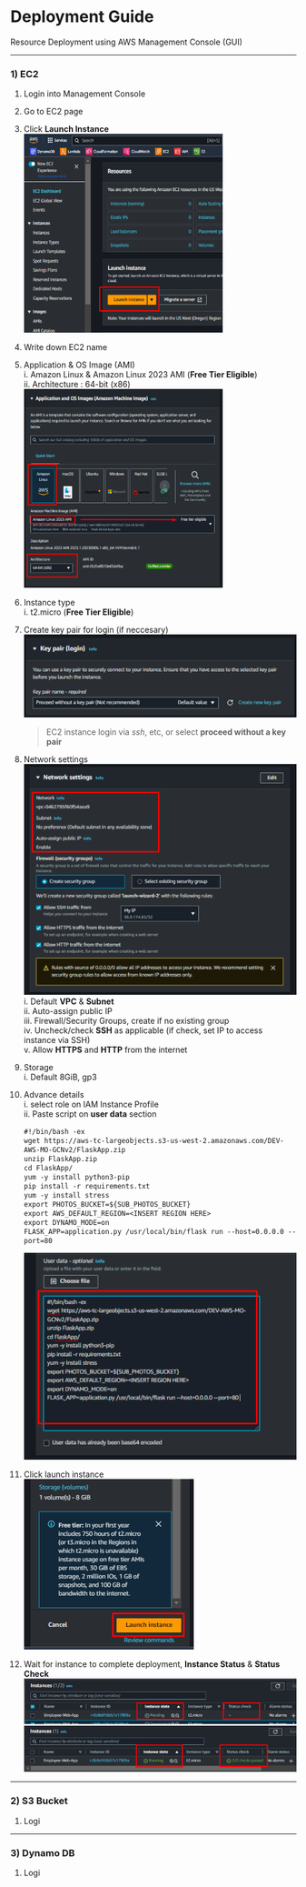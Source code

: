 # Deployment Guide
Resource Deployment using AWS Management Console (GUI)

_________________

### 1) EC2
1. Login into Management Console
2. Go to EC2 page 
3. Click **Launch Instance**  
    <img src="Pictures/1. Launch Instance.png" width="350" height="350" alt="Launch Instance">

4. Write down EC2 name
5. Application & OS Image (AMI)  
   i. Amazon Linux & Amazon Linux 2023 AMI (**Free Tier Eligible**)  
   ii. Architecture : 64-bit (x86)  
   <img src="Pictures/2. AMI.png" width="350" height="350" alt="AMI">

6. Instance type
   <br>i. t2.micro (**Free Tier Eligible**)  
7. Create key pair for login (if neccesary) <br>
    ![Key Pair](<Pictures/3. Key Pair.png>)
    > EC2 instance login via *ssh*, etc, or select **proceed without a key pair**

8. Network settings <br>
   ![Network settings](<Pictures/4. Network settings.png>) <br>
   i. Default **VPC** & **Subnet** <br>
   ii. Auto-assign public IP <br>
   iii. Firewall/Security Groups, create if no existing group <br>
   iv. Uncheck/check **SSH** as applicable (if check, set IP to access instance via SSH) <br>
   v. Allow **HTTPS** and **HTTP** from the internet <br>
9. Storage <br>
   i. Default 8GiB, gp3
10. Advance details <br>
    i. select role on IAM Instance Profile <br>
    ii. Paste script on **user data** section <br>
    ```
    #!/bin/bash -ex    
    wget https://aws-tc-largeobjects.s3-us-west-2.amazonaws.com/DEV-AWS-MO-GCNv2/FlaskApp.zip    
    unzip FlaskApp.zip    
    cd FlaskApp/    
    yum -y install python3-pip    
    pip install -r requirements.txt    
    yum -y install stress    
    export PHOTOS_BUCKET=${SUB_PHOTOS_BUCKET}    
    export AWS_DEFAULT_REGION=<INSERT REGION HERE>    
    export DYNAMO_MODE=on    
    FLASK_APP=application.py /usr/local/bin/flask run --host=0.0.0.0 --port=80 
    ```
    ![User Data Script](<Pictures/5. User Data.png>)

11. Click launch instance
    <br>![Launch](<Pictures/8. Launch Instance.png>)

12. Wait for instance to complete deployment, **Instance Status** & **Status Check**
    ![Instance (Pending)](<Pictures/6. Instance Status.png>)
    ![Instance (Complete)](<Pictures/7. Instance Status (Complete).png>)


_________________

### 2) S3 Bucket
1. Logi

_________________

### 3) Dynamo DB
1. Logi